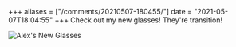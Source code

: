 +++
aliases = ["/comments/20210507-180455/"]
date = "2021-05-07T18:04:55"
+++
Check out my new glasses! They're transition!

![Alex's New Glasses](https://bn02pap001files.storage.live.com/y4mFpCNknniprpROMSSKWxXzu2blpT8l5-7pnbRfEoFl4MXkpTii1FoTQDY7i24sM2vzTU6OFxHN2FjNNzmDYb2OEhjBLj8jIVtYXgHo-WN3jz4jEUM6S-6ecg73a0uByVWk9i9tkpcH3E8xEdPeborTOIUY1K64I7KlW7ePern0AgbxkGk3tT1eXLxbrtX53zU?width=768&height=1024&cropmode=none)

